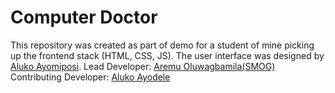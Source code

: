 # Computer Doctor

This repository was created as part of demo for a student of mine picking up the frontend stack (HTML, CSS, JS). The user interface was designed by [Aluko Ayomiposi](https://twitter.com/AlukoBrown). 
Lead Developer: [Aremu Oluwagbamila(SMOG)](https://instagram.com/aremu_smog/)
Contributing Developer: [Aluko Ayodele](https://github.com/alukoayodele)
